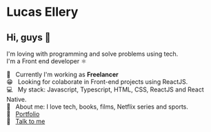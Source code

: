 # Lucas Ellery

## Hi, guys 👋

I'm loving with programming and solve problems using tech.
<br />I'm a Front end developer ⚛️

:bank:  &nbsp; Currently I'm working as **Freelancer**
 <br/> 😁 &nbsp; Looking for colaborate in Front-end projects using ReactJS.
 <br/> :computer: &nbsp; My stack: Javascript, Typescript, HTML, CSS, ReactJS and React Native.
 <br/> 💬  &nbsp; About me: I love tech, books, films, Netflix series and sports.
 <br /> 🤵 &nbsp;  [Portfolio](https://lucasellery.vercel.app/)
 <br/> :email: &nbsp; [Talk to me](https://www.linkedin.com/in/lucas-ellery/)
